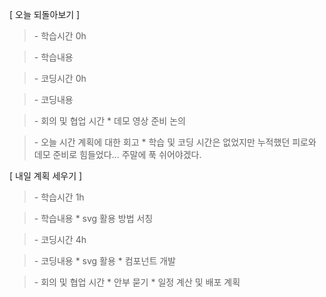 [ 오늘 되돌아보기 ]

> \- 학습시간
> 0h

> \- 학습내용

> \- 코딩시간
> 0h

> \- 코딩내용

> \- 회의 및 협업 시간
> \* 데모 영상 준비 논의

> \- 오늘 시간 계획에 대한 회고
> \* 학습 및 코딩 시간은 없었지만 누적했던 피로와 데모 준비로 힘들었다... 주말에 푹 쉬어야겠다.

[ 내일 계획 세우기 ]

> \- 학습시간
> 1h

> \- 학습내용
> \* svg 활용 방법 서칭

> \- 코딩시간
> 4h

> \- 코딩내용
> \* svg 활용 
> \* 컴포넌트 개발

> \- 회의 및 협업 시간
> \* 안부 묻기
> \* 일정 계산 및 배포 계획
